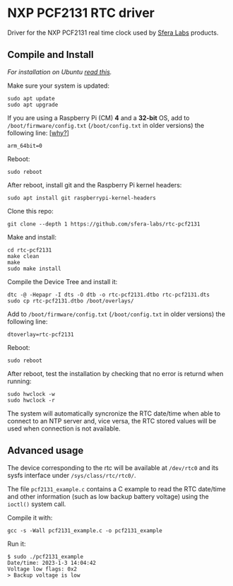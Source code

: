 # NXP PCF2131 RTC driver

Driver for the NXP PCF2131 real time clock used by [Sfera Labs](https://www.sferalabs.cc/) products.

## Compile and Install

*For installation on Ubuntu [read this](https://github.com/sfera-labs/knowledge-base/blob/main/raspberrypi/kernel-modules-ubuntu.md).*

Make sure your system is updated:

    sudo apt update
    sudo apt upgrade

If you are using a Raspberry Pi (CM) **4** and a **32-bit** OS, add to `/boot/firmware/config.txt` (`/boot/config.txt` in older versions) the following line: [[why?](https://github.com/raspberrypi/firmware/issues/1795)]

    arm_64bit=0
    
Reboot:

    sudo reboot

After reboot, install git and the Raspberry Pi kernel headers:

    sudo apt install git raspberrypi-kernel-headers

Clone this repo:

    git clone --depth 1 https://github.com/sfera-labs/rtc-pcf2131

Make and install:

    cd rtc-pcf2131
    make clean
    make
    sudo make install
    
Compile the Device Tree and install it:

    dtc -@ -Hepapr -I dts -O dtb -o rtc-pcf2131.dtbo rtc-pcf2131.dts
    sudo cp rtc-pcf2131.dtbo /boot/overlays/

Add to `/boot/firmware/config.txt` (`/boot/config.txt` in older versions) the following line:

    dtoverlay=rtc-pcf2131

Reboot:

    sudo reboot

After reboot, test the installation by checking that no error is returnd when running:

    sudo hwclock -w
    sudo hwclock -r

The system will automatically syncronize the RTC date/time when able to connect to an NTP server and, vice versa, the RTC stored values will be used when connection is not available.

## Advanced usage

The device corresponding to the rtc will be available at `/dev/rtc0` and its sysfs interface under `/sys/class/rtc/rtc0/`.

The file `pcf2131_example.c` contains a C example to read the RTC date/time and other information (such as low backup battery voltage) using the `ioctl()` system call.

Compile it with:

    gcc -s -Wall pcf2131_example.c -o pcf2131_example

Run it:

    $ sudo ./pcf2131_example 
    Date/time: 2023-1-3 14:04:42
    Voltage low flags: 0x2
    > Backup voltage is low
